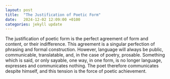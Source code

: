 ```yaml
---
layout: post
title:  "The Justification of Poetic Form"
date:   2024-12-02 12:09:00 +0100
categories: jekyll update
---
```



The justification of poetic form is the perfect agreement of form and content, or their indifference. This agreement is a singular perfection of phrasing and formal construction. However, language will always be public, communicable, translatable, and, in the case of poetry, prosable. Something which is said, or only sayable, one way, in one form, is no longer language, expresses and communicates nothing. The poet therefore communicates despite himself, and this tension is the force of poetic achievement. 


